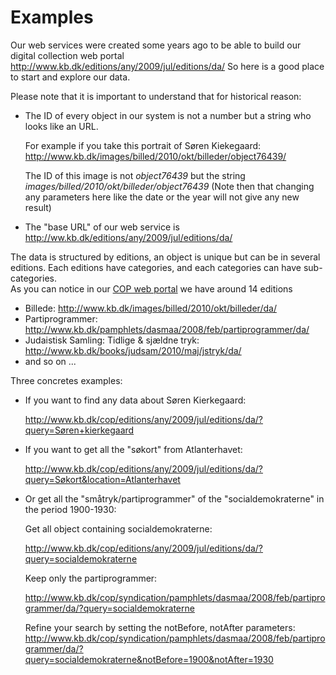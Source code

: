 # Examples

Our web services were created some years ago to be able to build our digital collection web portal http://www.kb.dk/editions/any/2009/jul/editions/da/
So here is a good place to start and explore our data.

Please note that it is important to understand that for historical reason:

 * The ID of every object in our system is not a number but a string who looks like an URL. 

    For example if you take this portrait of Søren Kiekegaard: 
http://www.kb.dk/images/billed/2010/okt/billeder/object76439/

    The ID of this image is not *object76439* but the string  *images/billed/2010/okt/billeder/object76439*
(Note then that changing any parameters here like the date or the year will not give any new result)

 * The "base URL" of our web service is http://ww.kb.dk/editions/any/2009/jul/editions/da/
 

The data is structured by editions, an object is unique but can be in several editions.
Each editions have categories, and each categories can have sub-categories.   
As you can notice in our [COP web portal](http://www.kb.dk/editions/any/2009/jul/editions/da/) we have around 14 editions 
 * Billede: http://www.kb.dk/images/billed/2010/okt/billeder/da/
 * Partiprogrammer: http://www.kb.dk/pamphlets/dasmaa/2008/feb/partiprogrammer/da/
 * Judaistisk Samling: Tidlige & sjældne tryk: http://www.kb.dk/books/judsam/2010/maj/jstryk/da/
 * and so on ...


Three concretes examples:

+ If you want to find any data about Søren Kierkegaard:
  
  http://www.kb.dk/cop/editions/any/2009/jul/editions/da/?query=Søren+kierkegaard
  
+ If you want to get all the "søkort" from Atlanterhavet:

  http://www.kb.dk/cop/editions/any/2009/jul/editions/da/?query=Søkort&location=Atlanterhavet 

+ Or get all the "småtryk/partiprogrammer" of the "socialdemokraterne" in the period 1900-1930:

  Get all object containing socialdemokraterne:
  
  http://www.kb.dk/cop/editions/any/2009/jul/editions/da/?query=socialdemokraterne
  
  Keep only the partiprogrammer:
  
  http://www.kb.dk/cop/syndication/pamphlets/dasmaa/2008/feb/partiprogrammer/da/?query=socialdemokraterne
  
  Refine your search by setting the notBefore, notAfter parameters:
  http://www.kb.dk/cop/syndication/pamphlets/dasmaa/2008/feb/partiprogrammer/da/?query=socialdemokraterne&notBefore=1900&notAfter=1930